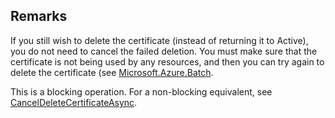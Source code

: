 ## Remarks  
 If you still wish to delete the certificate (instead of returning it to Active), you do not need to cancel             the failed deletion. You must make sure that the certificate is not being used by any resources, and then you             can try again to delete the certificate (see [Microsoft.Azure.Batch](assetId:///N:Microsoft.Azure.Batch?qualifyHint=False&autoUpgrade=True).  
  
 This is a blocking operation. For a non-blocking equivalent, see [CancelDeleteCertificateAsync](assetId:///M:Microsoft.Azure.Batch.CertificateOperations.CancelDeleteCertificateAsync(System.String,System.String,System.Collections.Generic.IEnumerable{Microsoft.Azure.Batch.BatchClientBehavior},System.Threading.CancellationToken)?qualifyHint=False&autoUpgrade=True).